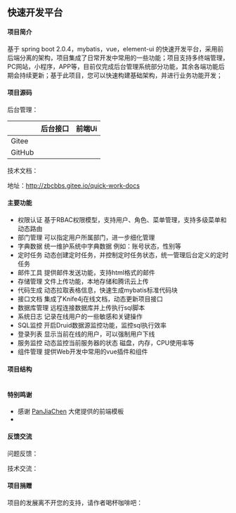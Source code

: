 ## 快速开发平台

#### 项目简介
基于 spring boot 2.0.4，mybatis，vue，element-ui 的快速开发平台，采用前后端分离的架构，项目集成了日常开发中常用的一些功能；项目支持多终端管理，PC网站，小程序，APP等，目前仅完成后台管理系统部分功能，其余各端功能后期会持续更新；基于此项目，您可以快速构建基础架构，并进行业务功能开发；

#### 项目源码
后台管理：

|        | 后台接口 | 前端Ui |
| ------ | -------- | ------ |
| Gitee  |          |        |
| GitHub |          |        |

技术文档：

地址：http://zbcbbs.gitee.io/quick-work-docs

#### 主要功能

- 权限认证 基于RBAC权限模型，支持用户、角色、菜单管理，支持多级菜单和动态路由
- 部门管理 可以指定用户所属部门，进一步细化管理
- 字典数据 统一维护系统中字典数据 例如：账号状态，性别等
- 定时任务 动态创建定时任务，并控制定时任务状态，统一管理后台定义的定时任务
- 邮件工具 提供邮件发送功能，支持html格式的邮件
- 存储管理 文件上传功能，本地存储和腾讯云上传
- 代码生成 动态拉取表格信息，快速生成mybatis标准代码块
- 接口文档 集成了Knife4j在线文档，动态更新项目接口
- 数据库管理 远程连接数据库并上传执行sql脚本
- 系统日志 记录在线用户的一些敏感和关键操作
- SQL监控 开启Druid数据源监控功能，监控sql执行效率
- 登录列表 显示当前在线的用户，可以强制用户下线
- 服务监控 动态监控当前服务器的状态 磁盘，内存，CPU使用率等
- 组件管理 提供Web开发中常用的vue插件和组件

#### 项目结构

```yaml

```



#### 特别鸣谢

- 感谢 [PanJiaChen](https://github.com/PanJiaChen/vue-element-admin) 大佬提供的前端模板
- 


#### 反馈交流

问题反馈：

技术交流：

#### 项目捐赠

项目的发展离不开您的支持，请作者喝杯咖啡吧：